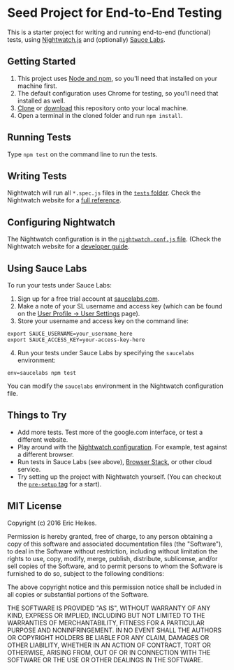 # Seed Project for End-to-End Testing

This is a starter project for writing and running end-to-end (functional) tests, using [Nightwatch.js](http://nightwatchjs.org/) and (optionally) [Sauce Labs](https://saucelabs.com/).

## Getting Started

1. This project uses [Node and npm](https://nodejs.org/), so you'll need that installed on your machine first.
1. The default configuration uses Chrome for testing, so you'll need that installed as well.
1. [Clone](https://help.github.com/articles/cloning-a-repository/) or [download](https://github.com/eheikes/e2e-testing-seed/archive/master.zip) this repository onto your local machine.
1. Open a terminal in the cloned folder and run `npm install`.

## Running Tests

Type `npm test` on the command line to run the tests.

## Writing Tests

Nightwatch will run all `*.spec.js` files in the [`tests` folder](tests). Check the Nightwatch website for a [full reference](http://nightwatchjs.org/api).

## Configuring Nightwatch

The Nightwatch configuration is in the [`nightwatch.conf.js` file](tests/nightwatch.conf.js). (Check the Nightwatch website for a [developer guide](http://nightwatchjs.org/guide).

## Using Sauce Labs

To run your tests under Sauce Labs:

1. Sign up for a free trial account at [saucelabs.com](https://saucelabs.com).
2. Make a note of your SL username and access key (which can be found on the [User Profile -> User Settings](https://saucelabs.com/beta/user-settings) page).
3. Store your username and access key on the command line:

  ```
  export SAUCE_USERNAME=your_username_here
  export SAUCE_ACCESS_KEY=your-access-key-here
  ```

4. Run your tests under Sauce Labs by specifying the `saucelabs` environment:

  ```
  env=saucelabs npm test
  ```

You can modify the `saucelabs` environment in the Nightwatch configuration file.

## Things to Try

* Add more tests. Test more of the google.com interface, or test a different website.
* Play around with the [Nightwatch configuration](http://nightwatchjs.org/guide#settings-file). For example, test against a different browser.
* Run tests in Sauce Labs (see above), [Browser Stack](https://www.browserstack.com/), or other cloud service.
* Try setting up the project with Nightwatch yourself. (You can checkout the [`pre-setup` tag](https://github.com/eheikes/e2e-testing-seed/tree/pre-setup) for a start).

## MIT License

Copyright (c) 2016 Eric Heikes.

Permission is hereby granted, free of charge, to any person obtaining a copy of this software and associated documentation files (the "Software"), to deal in the Software without restriction, including without limitation the rights to use, copy, modify, merge, publish, distribute, sublicense, and/or sell copies of the Software, and to permit persons to whom the Software is furnished to do so, subject to the following conditions:

The above copyright notice and this permission notice shall be included in all copies or substantial portions of the Software.

THE SOFTWARE IS PROVIDED "AS IS", WITHOUT WARRANTY OF ANY KIND, EXPRESS OR IMPLIED, INCLUDING BUT NOT LIMITED TO THE WARRANTIES OF MERCHANTABILITY, FITNESS FOR A PARTICULAR PURPOSE AND NONINFRINGEMENT. IN NO EVENT SHALL THE AUTHORS OR COPYRIGHT HOLDERS BE LIABLE FOR ANY CLAIM, DAMAGES OR OTHER LIABILITY, WHETHER IN AN ACTION OF CONTRACT, TORT OR OTHERWISE, ARISING FROM, OUT OF OR IN CONNECTION WITH THE SOFTWARE OR THE USE OR OTHER DEALINGS IN THE SOFTWARE.
